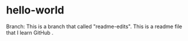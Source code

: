 # hello-world

Branch: This is a branch that called "readme-edits".
This is a readme file that I learn GitHub .
